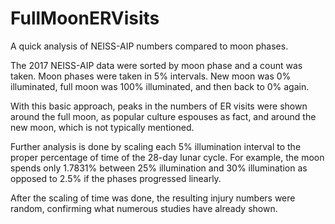 # FullMoonERVisits
A quick analysis of NEISS-AIP numbers compared to moon phases.

The 2017 NEISS-AIP data were sorted by moon phase and a count was taken.  Moon phases were taken in 5% intervals.  New moon was 0% illuminated, full moon was 100% illuminated, and then back to 0% again.  

With this basic approach, peaks in the numbers of ER visits were shown around the full moon, as popular culture espouses as fact, and around the new moon, which is not typically mentioned.

Further analysis is done by scaling each 5% illumination interval to the proper percentage of time of the 28-day lunar cycle.  For example, the moon spends only 1.7831% between 25% illumination and 30% illumination as opposed to 2.5% if the phases progressed linearly.

After the scaling of time was done, the resulting injury numbers were random, confirming what numerous studies have already shown.
